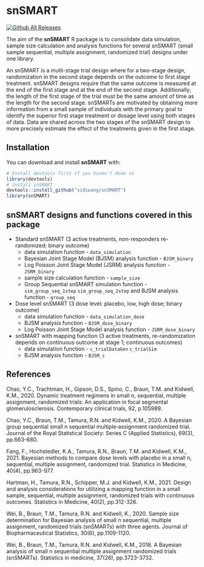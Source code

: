 
# snSMART

[![Github All
Releases](https://img.shields.io/github/downloads/sidiwang/snSMART/total.svg)]()

The aim of the **snSMART** R package is to consolidate data simulation,
sample size calculation and analysis functions for several snSMART
(small sample sequential, multiple assignment, randomized trial) designs
under one library.

An snSMART is a multi-stage trial design where for a two-stage design,
randomization in the second stage depends on the outcome to first stage
treatment. snSMART designs require that the same outcome is measured at
the end of the first stage and at the end of the second stage.
Additionally, the length of the first stage of the trial must be the
same amount of time as the length for the second stage. snSMARTs are
motivated by obtaining more information from a small sample of
individuals with the primary goal to identify the superior first stage
treatment or dosage level using both stages of data. Data are shared
across the two stages of the snSMART design to more precisely estimate
the effect of the treatments given in the first stage.

## Installation

You can download and install **snSMART** with:

``` r
# Install devtools first if you haven't done so
library(devtools)
# install snSMART
devtools::install_github("sidiwang/snSMART")
library(snSMART)
```

## snSMART designs and functions covered in this package

-   Standard snSMART (3 active treatments, non-responders re-randomized;
    binary outcome)
    -   data simulation function - `data_simulation`
    -   Bayesian Joint Stage Model (BJSM) analysis function -
        `BJSM_binary`
    -   Log Poisson Joint Stage Model (JSRM) analysis function -
        `JSRM_binary`
    -   sample size calculation function - `sample_size`
    -   Group Sequential snSMART simulation function -
        `sim_group_seq_1step` `sim_group_seq_2step` and BJSM analysis
        function - `group_seq`
-   Dose level snSMART (3 dose level: placebo, low, high dose; binary
    outcome)
    -   data simulation function - `data_simulation_dose`
    -   BJSM analysis function - `BJSM_dose_binary`
    -   Log Poisson Joint Stage Model analysis function -
        `JSRM_dose_binary`
-   snSMART with mapping function (3 active treatments, re-randomization
    depends on continuous outcome at stage 1; continuous outcomes)
    -   data simulation function - `c_trialDataGen` `c_trialSim`
    -   BJSM analysis function - `BJSM_c`

## References

Chao, Y.C., Trachtman, H., Gipson, D.S., Spino, C., Braun, T.M. and
Kidwell, K.M., 2020. Dynamic treatment regimens in small n, sequential,
multiple assignment, randomized trials: An application in focal
segmental glomerulosclerosis. Contemporary clinical trials, 92,
p.105989.

Chao, Y.C., Braun, T.M., Tamura, R.N. and Kidwell, K.M., 2020. A
Bayesian group sequential small n sequential multiple‐assignment
randomized trial. Journal of the Royal Statistical Society: Series C
(Applied Statistics), 69(3), pp.663-680.

Fang, F., Hochstedler, K.A., Tamura, R.N., Braun, T.M. and Kidwell,
K.M., 2021. Bayesian methods to compare dose levels with placebo in a
small n, sequential, multiple assignment, randomized trial. Statistics
in Medicine, 40(4), pp.963-977.

Hartman, H., Tamura, R.N., Schipper, M.J. and Kidwell, K.M., 2021.
Design and analysis considerations for utilizing a mapping function in a
small sample, sequential, multiple assignment, randomized trials with
continuous outcomes. Statistics in Medicine, 40(2), pp.312-326.

Wei, B., Braun, T.M., Tamura, R.N. and Kidwell, K., 2020. Sample size
determination for Bayesian analysis of small n sequential, multiple
assignment, randomized trials (snSMARTs) with three agents. Journal of
Biopharmaceutical Statistics, 30(6), pp.1109-1120.

Wei, B., Braun, T.M., Tamura, R.N. and Kidwell, K.M., 2018. A Bayesian
analysis of small n sequential multiple assignment randomized trials
(snSMARTs). Statistics in medicine, 37(26), pp.3723-3732.
